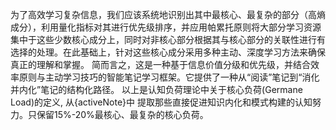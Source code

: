 为了高效学习复杂信息，我们应该系统地识别出其中最核心、最复杂的部分（高熵成分），利用量化指标对其进行优先级排序，并应用帕累托原则将大部分学习资源集中于这些少数核心成分上，同时对非核心部分根据其与核心部分的关联性进行有选择的处理。在此基础上，针对这些核心成分采用多种主动、深度学习方法来确保真正的理解和掌握。
简而言之，这是一种基于信息价值分级和优先级，并结合效率原则与主动学习技巧的智能笔记学习框架。它提供了一种从“阅读”笔记到“消化并内化”笔记的结构化路径。
以上是认知负荷理论中关于核心负荷(Germane Load)的定义, 从{activeNote}中
提取那些直接促进知识内化和模式构建的认知努力。只保留15%-20%最核心、最复杂的核心负荷。
